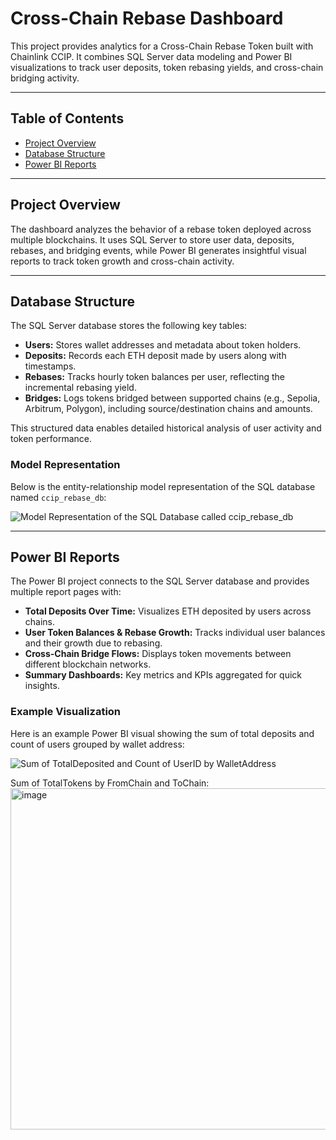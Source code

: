 # Cross-Chain Rebase Dashboard

This project provides analytics for a Cross-Chain Rebase Token built with Chainlink CCIP. It combines SQL Server data modeling and Power BI visualizations to track user deposits, token rebasing yields, and cross-chain bridging activity.

---

## Table of Contents

- [Project Overview](#project-overview)  
- [Database Structure](#database-structure)  
- [Power BI Reports](#power-bi-reports)  

---

## Project Overview

The dashboard analyzes the behavior of a rebase token deployed across multiple blockchains. It uses SQL Server to store user data, deposits, rebases, and bridging events, while Power BI generates insightful visual reports to track token growth and cross-chain activity.

---

## Database Structure

The SQL Server database stores the following key tables:

- **Users:** Stores wallet addresses and metadata about token holders.  
- **Deposits:** Records each ETH deposit made by users along with timestamps.  
- **Rebases:** Tracks hourly token balances per user, reflecting the incremental rebasing yield.  
- **Bridges:** Logs tokens bridged between supported chains (e.g., Sepolia, Arbitrum, Polygon), including source/destination chains and amounts.

This structured data enables detailed historical analysis of user activity and token performance.

### Model Representation

Below is the entity-relationship model representation of the SQL database named `ccip_rebase_db`:

![Model Representation of the SQL Database called ccip_rebase_db](https://github.com/user-attachments/assets/10ac6302-8d1e-4dd1-847f-df8a35f20fbd)

---

## Power BI Reports

The Power BI project connects to the SQL Server database and provides multiple report pages with:

- **Total Deposits Over Time:** Visualizes ETH deposited by users across chains.  
- **User Token Balances & Rebase Growth:** Tracks individual user balances and their growth due to rebasing.  
- **Cross-Chain Bridge Flows:** Displays token movements between different blockchain networks.  
- **Summary Dashboards:** Key metrics and KPIs aggregated for quick insights.

### Example Visualization

Here is an example Power BI visual showing the sum of total deposits and count of users grouped by wallet address:

![Sum of TotalDeposited and Count of UserID by WalletAddress](https://github.com/user-attachments/assets/8ef4dbac-ac68-4d4c-8a64-a28c84e53a73)


Sum of TotalTokens by FromChain and ToChain: 
<img width="746" height="546" alt="image" src="https://github.com/user-attachments/assets/134542b5-6711-48dd-a5ed-ad0539ab25dd" />



